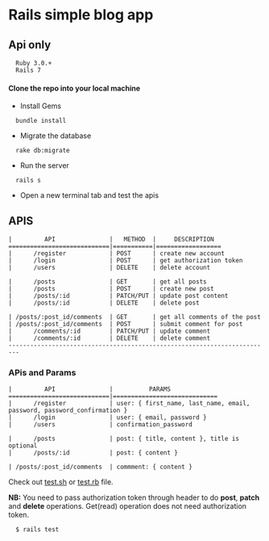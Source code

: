 # Rails simple blog app

## Api only


```
  Ruby 3.0.+
  Rails 7
```

#### Clone the repo into your local machine


* Install Gems

```
  bundle install
```

* Migrate the database

```
  rake db:migrate
```

* Run the server

```
  rails s
```

* Open a new terminal tab and test the apis

## APIS
```
|         API               |   METHOD  |     DESCRIPTION
============================|===========|==================
|      /register            | POST      | create new account   
|      /login               | POST      | get authorization token
|      /users               | DELETE    | delete account

|      /posts               | GET       | get all posts
|      /posts               | POST      | create new post
|      /posts/:id           | PATCH/PUT | update post content
|      /posts/:id           | DELETE    | delete post

| /posts/:post_id/comments  | GET       | get all comments of the post
| /posts/:post_id/comments  | POST      | submit comment for post
|      /comments/:id        | PATCH/PUT | update comment
|      /comments/:id        | DELETE    | delete comment
-------------------------------------------------------------------------
```

### APis and Params
```
|         API               |          PARAMS
============================|=============================
|      /register            | user: { first_name, last_name, email, password, password_confirmation }  
|      /login               | user: { email, password }
|      /users               | confirmation_password

|      /posts               | post: { title, content }, title is optional
|      /posts/:id           | post: { content }

| /posts/:post_id/comments  | commment: { content }
```

Check out [test.sh](api_test.sh) or [test.rb](test.rb) file.

**NB:** You need to pass authorization token through header to do **post**, **patch** and **delete** operations. Get(read) operation does not need authorization token.


```
  $ rails test
```
